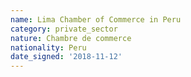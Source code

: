 ```yaml
---
name: Lima Chamber of Commerce in Peru
category: private_sector
nature: Chambre de commerce
nationality: Peru
date_signed: '2018-11-12'
---
```

    
